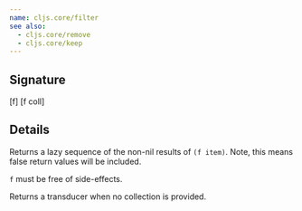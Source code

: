 ```yaml
---
name: cljs.core/filter
see also:
  - cljs.core/remove
  - cljs.core/keep
---
```


## Signature
[f]
[f coll]


## Details

Returns a lazy sequence of the non-nil results of `(f item)`. Note, this means
false return values will be included.

`f` must be free of side-effects.

Returns a transducer when no collection is provided.
